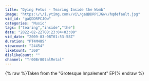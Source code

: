 ```yaml
---
title: "Dying Fetus - Tearing Inside the Womb"
image: "https:\/\/i.ytimg.com\/vi\/gaQDDRPCJGw\/hqdefault.jpg"
vid_id: "gaQDDRPCJGw"
categories: "Music"
tags: ["tearing","inside","the"]
date: "2022-02-22T08:23:04+03:00"
vid_date: "2009-03-08T01:53:58Z"
duration: "PT4M48S"
viewcount: "24454"
likeCount: "360"
dislikeCount: ""
channel: "Tr00Br00talMetal"
---
```

{% raw %}Taken from the &quot;Grotesque Impalement&quot; EP{% endraw %}
